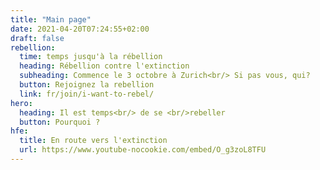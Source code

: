 ```yaml
---
title: "Main page"
date: 2021-04-20T07:24:55+02:00
draft: false
rebellion:
  time: temps jusqu'à la rébellion
  heading: Rébellion contre l'extinction
  subheading: Commence le 3 octobre à Zurich<br/> Si pas vous, qui?
  button: Rejoignez la rebellion
  link: fr/join/i-want-to-rebel/
hero:
  heading: Il est temps<br/> de se <br/>rebeller
  button: Pourquoi ? 
hfe:
  title: En route vers l'extinction
  url: https://www.youtube-nocookie.com/embed/O_g3zoL8TFU
---
```

